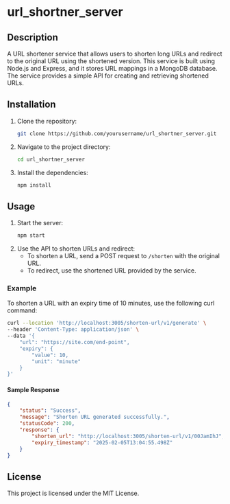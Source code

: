 # url_shortner_server

## Description
A URL shortener service that allows users to shorten long URLs and redirect to the original URL using the shortened version. This service is built using Node.js and Express, and it stores URL mappings in a MongoDB database. The service provides a simple API for creating and retrieving shortened URLs.

## Installation
1. Clone the repository:
    ```sh
    git clone https://github.com/yourusername/url_shortner_server.git
    ```
2. Navigate to the project directory:
    ```sh
    cd url_shortner_server
    ```
3. Install the dependencies:
    ```sh
    npm install
    ```

## Usage
1. Start the server:
    ```sh
    npm start
    ```
2. Use the API to shorten URLs and redirect:
    - To shorten a URL, send a POST request to `/shorten` with the original URL.
    - To redirect, use the shortened URL provided by the service.

### Example
To shorten a URL with an expiry time of 10 minutes, use the following curl command:
```sh
curl --location 'http://localhost:3005/shorten-url/v1/generate' \
--header 'Content-Type: application/json' \
--data '{
    "url": "https://site.com/end-point",
    "expiry": {
        "value": 10,
        "unit": "minute"
    }
}'
```

#### Sample Response
```json
{
    "status": "Success",
    "message": "Shorten URL generated successfully.",
    "statusCode": 200,
    "response": {
        "shorten_url": "http://localhost:3005/shorten-url/v1/00JamIhJ",
        "expiry_timestamp": "2025-02-05T13:04:55.498Z"
    }
}
```

## License
This project is licensed under the MIT License.